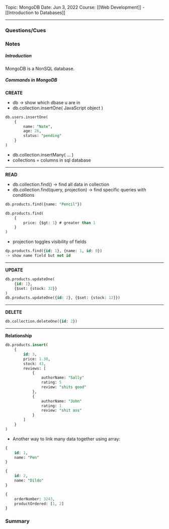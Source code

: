 Topic: MongoDB
Date: Jun 3, 2022
Course: [[Web Development]] - [[Introduction to Databases]]
- - -

### Questions/Cues

### Notes
##### Introduction
MongoDB is a NonSQL database.

##### Commands in MongoDB
**CREATE**
- db -> show which dbase u are in
- db.collection.insertOne( JavaScript object )
```SQL
db.users.insertOne(
	{
		name: "Nate",
		age: 26,
		status: "pending"
	}
)
```
- db.collection.insertMany( ... )
- collections = columns in sql database

---
**READ**
- db.collection.find() -> find all data in collection
- db.collection.find(query, projection) -> find specific queries with conditions
```SQL
db.products.find({name: "Pencil"})

db.products.find(
	{
		price: {$gt: 1} # greater than 1
	}
)
```
- projection toggles visibility of fields
```SQL
dp.products.find({id: 1}, {name: 1, id: 0}) 
-> show name field but not id
```

---
**UPDATE**

```SQL
db.products.updateOne(
	{id: 1}, 
	{$set: {stock: 32}}
)
db.products.updateOne({id: 2}, {$set: {stock: 12}})
```

---
**DELETE**

```SQL
db.collection.deleteOne({id: 2})
```

---
**Relationship**

```SQL
db.products.insert(
	{
		id: 3,
		price: 1.30,
		stock: 43,
		reviews: [
			{
				authorName: "Sally"
				rating: 5
				review: "shits good"
			},
			{
				authorName: "John"
				rating: 1
				review: "shit ass"
			}
		]
	}
)
```

- Another way to link many data together using array:
```SQL
{
	id: 1,
	name: "Pen"
}

{
	id: 2,
	name: "Dildo"
}

{
	orderNumber: 3243,
	productOrdered: [1, 2]
}
```

### Summary
